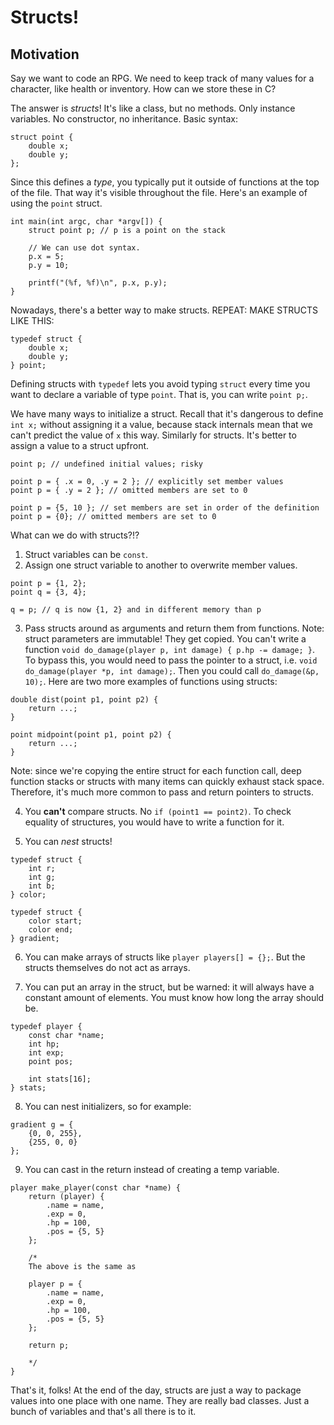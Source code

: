 # Structs!

## Motivation

Say we want to code an RPG. We need to keep track of many values for a character, like health or inventory. How can we store these in C?

The answer is *structs*! It's like a class, but no methods. Only instance variables. No constructor, no inheritance. Basic syntax:

```
struct point {
    double x;
    double y;
};
```

Since this defines a *type*, you typically put it outside of functions at the top of the file. That way it's visible throughout the file. Here's an example of using the `point` struct.

```
int main(int argc, char *argv[]) {
    struct point p; // p is a point on the stack

    // We can use dot syntax.
    p.x = 5;
    p.y = 10;

    printf("(%f, %f)\n", p.x, p.y);
}
```

Nowadays, there's a better way to make structs. REPEAT: MAKE STRUCTS LIKE THIS:

```
typedef struct {
    double x;
    double y;
} point;
```

Defining structs with `typedef` lets you avoid typing `struct` every time you want to declare a variable of type `point`. That is, you can write `point p;`.

We have many ways to initialize a struct. Recall that it's dangerous to define `int x;` without assigning it a value, because stack internals mean that we can't predict the value of `x` this way. Similarly for structs. It's better to assign a value to a struct upfront.

```
point p; // undefined initial values; risky

point p = { .x = 0, .y = 2 }; // explicitly set member values
point p = { .y = 2 }; // omitted members are set to 0

point p = {5, 10 }; // set members are set in order of the definition
point p = {0}; // omitted members are set to 0
```

What can we do with structs?!?

1. Struct variables can be `const`.
2. Assign one struct variable to another to overwrite member values.

```
point p = {1, 2};
point q = {3, 4};

q = p; // q is now {1, 2} and in different memory than p
```

3. Pass structs around as arguments and return them from functions. Note: struct parameters are immutable! They get copied. You can't write a function `void do_damage(player p, int damage) { p.hp -= damage; }`. To bypass this, you would need to pass the pointer to a struct, i.e. `void do_damage(player *p, int damage);`. Then you could call `do_damage(&p, 10);`. Here are two more examples of functions using structs:

```
double dist(point p1, point p2) {
    return ...;
}

point midpoint(point p1, point p2) {
    return ...;
}
```

Note: since we're copying the entire struct for each function call, deep function stacks or structs with many items can quickly exhaust stack space. Therefore, it's much more common to pass and return pointers to structs.

4. You **can't** compare structs. No ``if (point1 == point2)``. To check equality of structures, you would have to write a function for it.

5. You can *nest* structs!

```
typedef struct {
    int r;
    int g;
    int b;
} color;

typedef struct {
    color start;
    color end;
} gradient;
```

6. You can make arrays of structs like `player players[] = {};`. But the structs themselves do not act as arrays.

7. You can put an array in the struct, but be warned: it will always have a constant amount of elements. You must know how long the array should be.

```
typedef player {
    const char *name;
    int hp;
    int exp;
    point pos;

    int stats[16];
} stats;
```

8. You can nest initializers, so for example:

```
gradient g = {
    {0, 0, 255},
    {255, 0, 0}
};
```

9. You can cast in the return instead of creating a temp variable.

```
player make_player(const char *name) {
    return (player) {
        .name = name,
        .exp = 0,
        .hp = 100,
        .pos = {5, 5}
    };

    /*
    The above is the same as

    player p = {
        .name = name,
        .exp = 0,
        .hp = 100,
        .pos = {5, 5}
    };
    
    return p;

    */
}
```

That's it, folks! At the end of the day, structs are just a way to package values into one place with one name. They are really bad classes. Just a bunch of variables and that's all there is to it.
